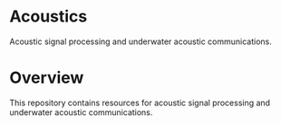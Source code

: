 # Acoustics
Acoustic signal processing and underwater acoustic communications.

# Overview
This repository contains resources for acoustic signal processing and underwater acoustic communications.
